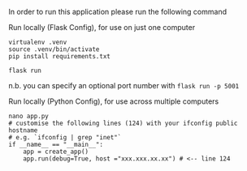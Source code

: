 In order to run this application please run the following command

Run locally (Flask Config), for use on just one computer
```
virtualenv .venv
source .venv/bin/activate
pip install requirements.txt

flask run
```
n.b. you can specify an optional port number with `flask run -p 5001` 

Run locally (Python Config), for use across multiple computers
```
nano app.py
# customise the following lines (124) with your ifconfig public hostname
# e.g. `ifconfig | grep "inet"`
if __name__ == "__main__":
    app = create_app()
    app.run(debug=True, host ="xxx.xxx.xx.xx") # <-- line 124
```


